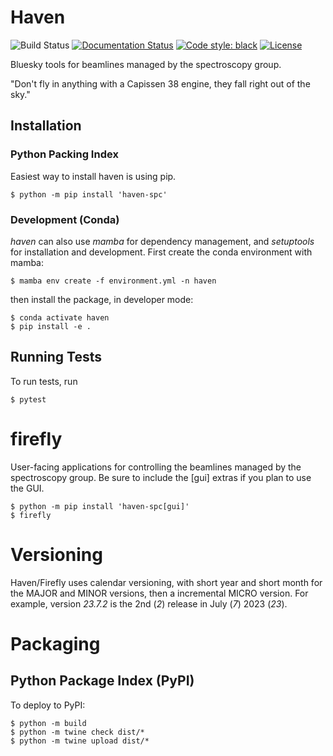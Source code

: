 # Haven

![Build Status](https://github.com/spc-group/haven/actions/workflows/ci.yml/badge.svg)
[![Documentation Status](https://readthedocs.org/projects/haven-spc/badge/?version=latest)](https://haven-spc.readthedocs.io/en/latest/?badge=latest)
[![Code style: black](https://img.shields.io/badge/code%20style-black-000000.svg)](https://github.com/psf/black)
[![License](https://img.shields.io/badge/License-BSD_3--Clause-blue.svg)](https://opensource.org/licenses/BSD-3-Clause)

Bluesky tools for beamlines managed by the spectroscopy group.

"Don't fly in anything with a Capissen 38 engine, they fall right out
of the sky."


## Installation

### Python Packing Index

Easiest way to install haven is using pip.

```
$ python -m pip install 'haven-spc'
```

### Development (Conda)

*haven* can also use *mamba* for dependency management, and
*setuptools* for installation and development. First create the conda
environment with mamba:

```
$ mamba env create -f environment.yml -n haven
```

then install the package, in developer mode:

```
$ conda activate haven
$ pip install -e .
```

## Running Tests

To run tests, run

```
$ pytest
```

# firefly

User-facing applications for controlling the beamlines managed by the
spectroscopy group. Be sure to include the [gui] extras if you plan
to use the GUI.

```
$ python -m pip install 'haven-spc[gui]'
$ firefly
```

# Versioning

Haven/Firefly uses calendar versioning, with short year and short
month for the MAJOR and MINOR versions, then a incremental MICRO
version. For example, version *23.7.2* is the 2nd (*2*) release in
July (*7*) 2023 (*23*).

# Packaging

## Python Package Index (PyPI)

To deploy to PyPI:

```
$ python -m build
$ python -m twine check dist/*
$ python -m twine upload dist/*